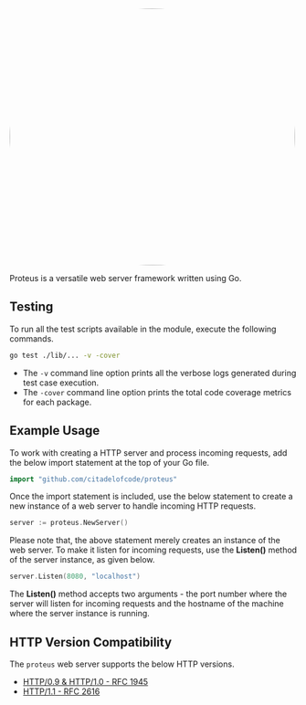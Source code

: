 <img src="https://static.citadelofcode.com/proteus/logo.png" style="border-radius:50%" width="500" height="450" alt="Proteus logo">

Proteus is a versatile web server framework written using Go.

## Testing

To run all the test scripts available in the module, execute the following commands.

```bash
go test ./lib/... -v -cover
```

- The `-v` command line option prints all the verbose logs generated during test case execution.
- The `-cover` command line option prints the total code coverage metrics for each package.

## Example Usage

To work with creating a HTTP server and process incoming requests, add the below import statement at the top of your Go file.

```go
import "github.com/citadelofcode/proteus"
```

Once the import statement is included, use the below statement to create a new instance of a web server to handle incoming HTTP requests.

```go
server := proteus.NewServer()
```

Please note that, the above statement merely creates an instance of the web server. To make it listen for incoming requests, use the **Listen()** method of the server instance, as given below.

```go
server.Listen(8080, "localhost")
```

The **Listen()** method accepts two arguments - the port number where the server will listen for incoming requests and the hostname of the machine where the server instance is running.

## HTTP Version Compatibility

The `proteus` web server supports the below HTTP versions.

- [HTTP/0.9 & HTTP/1.0 - RFC 1945](https://datatracker.ietf.org/doc/html/rfc1945)
- [HTTP/1.1 - RFC 2616](https://datatracker.ietf.org/doc/html/rfc2616#autoid-45)
